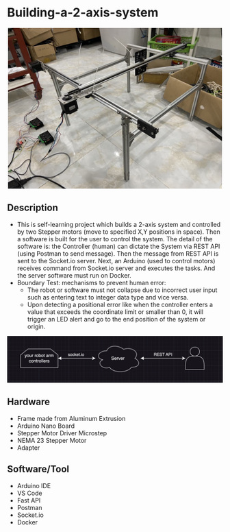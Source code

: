 # Building-a-2-axis-system

<p align="center">
  <img width="500" src="https://github.com/kiettran499/Building-a-2-axis-system/blob/main/8ab2c9de-ff6f-4c74-bce4-126497427e46.jpg">
  
## Description

- This is self-learning project which builds a 2-axis system and controlled by two Stepper motors (move to specified X,Y positions in space). Then a software is built for the user to control the system. The detail of the software is: the Controller (human) can dictate the System via REST API (using Postman to send message). Then the message from REST API is sent to the Socket.io server. Next, an Arduino (used to control motors) receives command from Socket.io server and executes the tasks. And the server software must run on Docker.
- Boundary Test: mechanisms to prevent human error:
  - The robot or software must not collapse due to incorrect user input such as entering text to integer data type and vice versa.
  - Upon detecting a positional error like when the controller enters a value that exceeds the coordinate limit or smaller than 0, it will trigger an LED alert and go to the end position of the system or origin.

<p align="center">
  <img width="800" src="https://github.com/kiettran499/Building-a-2-axis-system/blob/main/440531668_463032149453070_369006714125849922_n.png">

## Hardware

- Frame made from Aluminum Extrusion
- Arduino Nano Board
- Stepper Motor Driver Microstep
- NEMA 23 Stepper Motor
- Adapter

## Software/Tool

- Arduino IDE
- VS Code
- Fast API
- Postman
- Socket.io
- Docker

